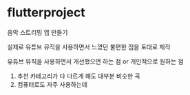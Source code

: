 # flutterproject


음악 스트리밍 앱 만들기

실제로 유튜브 뮤직을 사용하면서 느꼈던 불편한 점을 토대로 제작
 
 
 유튜브 뮤직을 사용하면서 개선했으면 하는 점 or 개인적으로 원하는 점
 1. 추천 카테고리가 다 다르게 해도 대부분 비슷한 곡
 2. 컴퓨터로도 자주 사용하는데 
